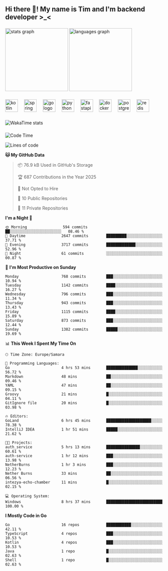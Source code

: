 <h2 align="left">Hi there 👋! My name is Tim and I'm backend developer >_<</h2>

###

<div align="left">
  <img src="https://github-readme-stats-qilm.vercel.app/api?username=intezya&hide_title=false&hide_rank=false&show_icons=true&include_all_commits=true&count_private=true&disable_animations=false&theme=omni&locale=en&hide_border=true&order=1&show=prs_merged&hide=issues" height="200" alt="stats graph"  />
  <img src="https://github-readme-stats-qilm.vercel.app/api/top-langs?username=intezya&locale=en&hide_title=false&layout=donut&langs_count=5&theme=omni&hide_border=true&order=2&exclude_repo=github-readme-stats&hide=mako" height="200" alt="languages graph"  />
</div>

###

<div align="left">
  <img src="https://img.shields.io/badge/Kotlin-7F52FF?logo=kotlin&logoColor=white&style=for-the-badge" height="40" alt="kotlin logo"  />
  <img width="12" />
  <img src="https://img.shields.io/badge/Spring-6DB33F?logo=spring&logoColor=black&style=for-the-badge" height="40" alt="spring logo"  />
  <img width="12" />
  <img src="https://img.shields.io/badge/Go-00ADD8?logo=go&logoColor=white&style=for-the-badge" height="40" alt="go logo"  />
  <img width="12" />
  <img src="https://img.shields.io/badge/Python-3776AB?logo=python&logoColor=white&style=for-the-badge" height="40" alt="python logo"  />
  <img width="12" />
  <img src="https://img.shields.io/badge/FastAPI-009688?logo=fastapi&logoColor=white&style=for-the-badge" height="40" alt="fastapi logo"  />
  <img width="12" />
  <img src="https://img.shields.io/badge/Docker-2496ED?logo=docker&logoColor=white&style=for-the-badge" height="40" alt="docker logo"  />
  <img width="12" />
  <img src="https://img.shields.io/badge/PostgreSQL-4169E1?logo=postgresql&logoColor=white&style=for-the-badge" height="40" alt="postgresql logo"  />
  <img width="12" />
  <img src="https://img.shields.io/badge/Redis-DC382D?logo=redis&logoColor=white&style=for-the-badge" height="40" alt="redis logo"  />
</div>

###

<picture>
	<source
		srcset="https://github-readme-stats-qilm.vercel.app/api/wakatime?username=intezya&theme=omni&layout=compact&hide_border=true"
		media="(prefers-color-scheme: dark)%2C (prefers-color-scheme: no-preference)"
	/>
	<img alt="WakaTime stats" src="https://github-readme-stats-qilm.vercel.app/api/wakatime?username=intezya&theme=omni&layout=compact&hide_border=true&"/>
</picture>

###

<!--START_SECTION:waka-->
![Code Time](http://img.shields.io/badge/Code%20Time-813%20hrs%2041%20mins-blue)

![Lines of code](https://img.shields.io/badge/From%20Hello%20World%20I%27ve%20Written-1.0%20million%20lines%20of%20code-blue)

**🐱 My GitHub Data** 

> 📦 76.9 kB Used in GitHub's Storage 
 > 
> 🏆 687 Contributions in the Year 2025
 > 
> 🚫 Not Opted to Hire
 > 
> 📜 10 Public Repositories 
 > 
> 🔑 11 Private Repositories 
 > 
**I'm a Night 🦉** 

```text
🌞 Morning                594 commits         ██░░░░░░░░░░░░░░░░░░░░░░░   08.46 % 
🌆 Daytime                2647 commits        █████████░░░░░░░░░░░░░░░░   37.71 % 
🌃 Evening                3717 commits        █████████████░░░░░░░░░░░░   52.96 % 
🌙 Night                  61 commits          ░░░░░░░░░░░░░░░░░░░░░░░░░   00.87 % 
```
📅 **I'm Most Productive on Sunday** 

```text
Monday                   768 commits         ███░░░░░░░░░░░░░░░░░░░░░░   10.94 % 
Tuesday                  1142 commits        ████░░░░░░░░░░░░░░░░░░░░░   16.27 % 
Wednesday                796 commits         ███░░░░░░░░░░░░░░░░░░░░░░   11.34 % 
Thursday                 943 commits         ███░░░░░░░░░░░░░░░░░░░░░░   13.43 % 
Friday                   1115 commits        ████░░░░░░░░░░░░░░░░░░░░░   15.89 % 
Saturday                 873 commits         ███░░░░░░░░░░░░░░░░░░░░░░   12.44 % 
Sunday                   1382 commits        █████░░░░░░░░░░░░░░░░░░░░   19.69 % 
```


📊 **This Week I Spent My Time On** 

```text
🕑︎ Time Zone: Europe/Samara

💬 Programming Languages: 
Go                       4 hrs 53 mins       ██████████████░░░░░░░░░░░   56.72 % 
Markdown                 48 mins             ██░░░░░░░░░░░░░░░░░░░░░░░   09.46 % 
YAML                     47 mins             ██░░░░░░░░░░░░░░░░░░░░░░░   09.15 % 
Groovy                   21 mins             █░░░░░░░░░░░░░░░░░░░░░░░░   04.11 % 
GitIgnore file           20 mins             █░░░░░░░░░░░░░░░░░░░░░░░░   03.98 % 

🔥 Editors: 
GoLand                   6 hrs 45 mins       ████████████████████░░░░░   78.38 % 
IntelliJ IDEA            1 hr 51 mins        █████░░░░░░░░░░░░░░░░░░░░   21.62 % 

🐱‍💻 Projects: 
auth_service             5 hrs 13 mins       ███████████████░░░░░░░░░░   60.61 % 
auth-service             1 hr 12 mins        ███░░░░░░░░░░░░░░░░░░░░░░   13.98 % 
NetherBurns              1 hr 3 mins         ███░░░░░░░░░░░░░░░░░░░░░░   12.23 % 
Nether Burns             33 mins             ██░░░░░░░░░░░░░░░░░░░░░░░   06.56 % 
intezya-echo-chamber     11 mins             █░░░░░░░░░░░░░░░░░░░░░░░░   02.15 % 

💻 Operating System: 
Windows                  8 hrs 37 mins       █████████████████████████   100.00 % 
```

**I Mostly Code in Go** 

```text
Go                       16 repos            ███████████░░░░░░░░░░░░░░   42.11 % 
TypeScript               4 repos             ███░░░░░░░░░░░░░░░░░░░░░░   10.53 % 
Kotlin                   4 repos             ███░░░░░░░░░░░░░░░░░░░░░░   10.53 % 
Java                     1 repo              █░░░░░░░░░░░░░░░░░░░░░░░░   02.63 % 
Shell                    1 repo              █░░░░░░░░░░░░░░░░░░░░░░░░   02.63 % 
```




<!--END_SECTION:waka-->
